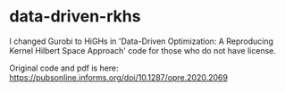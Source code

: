 # data-driven-rkhs

I changed Gurobi to HiGHs in 'Data-Driven Optimization: A Reproducing Kernel Hilbert Space Approach' code for those who do not have license.

Original code and pdf is here: https://pubsonline.informs.org/doi/10.1287/opre.2020.2069
